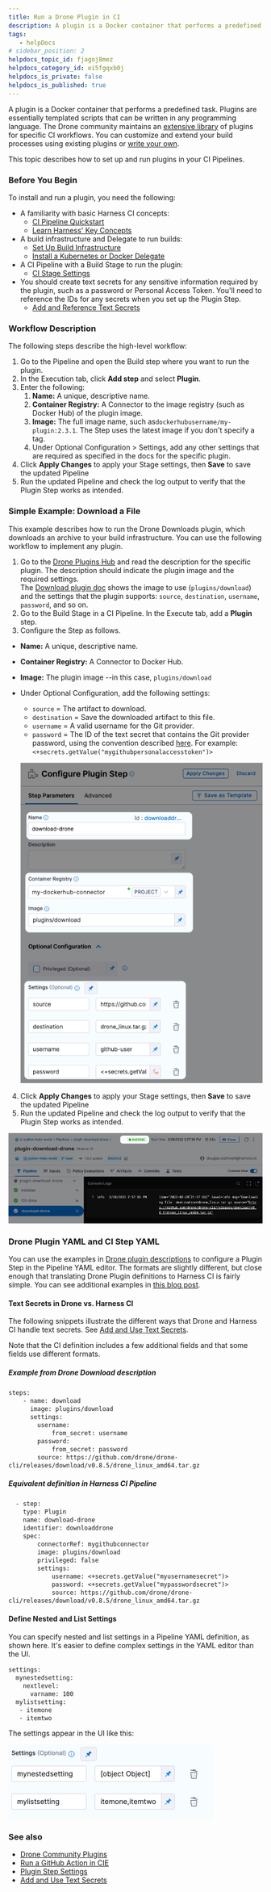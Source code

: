 ```yaml
---
title: Run a Drone Plugin in CI
description: A plugin is a Docker container that performs a predefined task. Plugins are essentially templated scripts that can be written in any programming language. The Drone community maintains an extensive l…
tags: 
   - helpDocs
# sidebar_position: 2
helpdocs_topic_id: fjagoj8mez
helpdocs_category_id: ei5fgqxb0j
helpdocs_is_private: false
helpdocs_is_published: true
---
```


A plugin is a Docker container that performs a predefined task. Plugins are essentially templated scripts that can be written in any programming language. The Drone community maintains an [extensive library](https://plugins.drone.io/) of plugins for specific CI workflows. You can customize and extend your build processes using existing plugins or [write your own](https://harness.io/blog/continuous-integration/write-first-plugin-for-cie/).

This topic describes how to set up and run plugins in your CI Pipelines.


### Before You Begin

To install and run a plugin, you need the following:

* A familiarity with basic Harness CI concepts:
	+ [CI Pipeline Quickstart](../../ci-quickstarts/ci-pipeline-quickstart.md)
	+ [Learn Harness' Key Concepts](../../../getting-started/learn-harness-key-concepts.md)
* A build infrastructure and Delegate to run builds:
	+ [Set Up Build Infrastructure](/docs/category/set-up-build-infrastructure)
	+ [Install a Kubernetes or Docker Delegate](../../../platform/2_Delegates/install-delegates/install-a-delegate.md)
* A CI Pipeline with a Build Stage to run the plugin:
	+ [CI Stage Settings](../../ci-technical-reference/ci-stage-settings.md)
* You should create text secrets for any sensitive information required by the plugin, such as a password or Personal Access Token. You'll need to reference the IDs for any secrets when you set up the Plugin Step.
	+ [Add and Reference Text Secrets](../../../platform/6_Security/2-add-use-text-secrets.md)

### Workflow Description

The following steps describe the high-level workflow:

1. Go to the Pipeline and open the Build step where you want to run the plugin.
2. In the Execution tab, click **Add step** and select **Plugin**.
3. Enter the following:
	1. **Name:** A unique, descriptive name.
	2. **Container Registry:** A Connector to the image registry (such as Docker Hub) of the plugin image.
	3. **Image:** The full image name, such as`dockerhubusername/my-plugin:2.3.1`. The Step uses the latest image if you don't specify a tag.
	4. Under Optional Configuration > Settings, add any other settings that are required as specified in the docs for the specific plugin.
4. Click **Apply Changes** to apply your Stage settings, then **Save** to save the updated Pipeline
5. Run the updated Pipeline and check the log output to verify that the Plugin Step works as intended.

### Simple Example: Download a File

This example describes how to run the Drone Downloads plugin, which downloads an archive to your build infrastructure. You can use the following workflow to implement any plugin.

1. Go to the [Drone Plugins Hub](https://plugins.drone.io/) and read the description for the specific plugin. The description should indicate the plugin image and the required settings.  
The [Download plugin doc](https://plugins.drone.io/plugins/download) shows the image to use (`plugins/download`) and the settings that the plugin supports: `source`, `destination`, `username`, `password`, and so on.
2. Go to the Build Stage in a CI Pipeline. In the Execute tab, add a **Plugin** step.
3. Configure the Step as follows.
* **Name:** A unique, descriptive name.
* **Container Registry:** A Connector to Docker Hub.
* **Image:** The plugin image --in this case, `plugins/download`
* Under Optional Configuration, add the following settings:
	+ `source` = The artifact to download.
	+ `destination` = Save the downloaded artifact to this file.
	+ `username` = A valid username for the Git provider.
	+ `password` = The ID of the text secret that contains the Git provider password, using the convention described [here](../../../platform/6_Security/2-add-use-text-secrets.md#step-3-reference-the-encrypted-text-by-identifier). For example: `<+secrets.getValue("mygithubpersonalaccesstoken")>`
  
   ![](./static/run-a-drone-plugin-in-ci-00.png)
   
4. Click **Apply Changes** to apply your Stage settings, then **Save** to save the updated Pipeline
5. Run the updated Pipeline and check the log output to verify that the Plugin Step works as intended.

  ![](./static/run-a-drone-plugin-in-ci-01.png)

### Drone Plugin YAML and CI Step YAML

You can use the examples in [Drone plugin descriptions](https://plugins.drone.io/) to configure a Plugin Step in the Pipeline YAML editor. The formats are slightly different, but close enough that translating Drone Plugin definitions to Harness CI is fairly simple. You can see additional examples in [this blog post](https://harness.io/blog/continuous-integration/github-actions-support-harness-ci/).

#### Text Secrets in Drone vs. Harness CI

The following snippets illustrate the different ways that Drone and Harness CI handle text secrets. See [Add and Use Text Secrets](../../../platform/6_Security/2-add-use-text-secrets.md).

Note that the CI definition includes a few additional fields and that some fields use different formats.


##### Example from Drone Download description

```
steps:
    - name: download
	  image: plugins/download
	  settings:    
	    username:     
		    from_secret: username
		password:      
			from_secret: password
		source: https://github.com/drone/drone-cli/releases/download/v0.8.5/drone_linux_amd64.tar.gz                                  
```

##### Equivalent definition in Harness CI Pipeline

```
  - step:
    type: Plugin
	name: download-drone
	identifier: downloaddrone
	spec:            
	    connectorRef: mygithubconnector            
		image: plugins/download
		privileged: false
		settings:
		    username: <+secrets.getValue("myusernamesecret")>
			password: <+secrets.getValue("mypasswordsecret")>
			source: https://github.com/drone/drone-cli/releases/download/v0.8.5/drone_linux_amd64.tar.gz
```


#### Define Nested and List Settings

You can specify nested and list settings in a Pipeline YAML definition, as shown here. It's easier to define complex settings in the YAML editor than the UI.


```
settings:  
  mynestedsetting:  
    nextlevel:   
      varname: 100  
  mylistsetting:  
   - itemone   
   - itemtwo
```
The settings appear in the UI like this:

![](./static/run-a-drone-plugin-in-ci-02.png)

### See also

* [Drone Community Plugins](https://plugins.drone.io/)
* [Run a GitHub Action in CIE](run-a-git-hub-action-in-cie.md)
* [Plugin Step Settings](../../ci-technical-reference/plugin-step-settings-reference.md)
* [Add and Use Text Secrets](../../../platform/6_Security/2-add-use-text-secrets.md)

